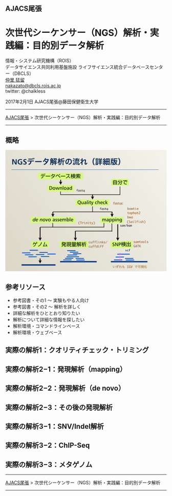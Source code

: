 ## AJACS尾張
# 次世代シーケンサー（NGS）解析・実践編：目的別データ解析

情報・システム研究機構（ROIS）  
データサイエンス共同利用基盤施設
ライフサイエンス統合データベースセンター（DBCLS）  
[仲里 猛留](http://data.dbcls.jp/~nakazato/)  
nakazato@dbcls.rois.ac.jp  
twitter: @chalkless

2017年2月1日 AJACS尾張@藤田保健衛生大学

----

[AJACS尾張](http://events.biosciencedb.jp/training/ajacs64/) > 次世代シーケンサー（NGS）解析・実践編：目的別データ解析

----

## 概略
  [![](images/ajacs64.nakazato.pm.004.png)]()

## 参考リソース
  - 参考図書・その1 〜 実験もやる人向け
  - 参考図書・その2 〜 解析を詳しく
  - 詳細な解析をひととおり知りたい
  - 解析について詳細な情報を探したい
  - 解析環境・コマンドラインベース
  - 解析環境・ウェブベース

## 実際の解析1：クオリティチェック・トリミング

## 実際の解析2−1：発現解析（mapping）

## 実際の解析2−2：発現解析（de novo）

## 実際の解析2−3：その後の発現解析


## 実際の解析3−1：SNV/Indel解析


## 実際の解析3−2：ChIP-Seq


## 実際の解析3−3：メタゲノム



----

[AJACS尾張](http://events.biosciencedb.jp/training/ajacs64/) > 次世代シーケンサー（NGS）解析・実践編：目的別データ解析

----
